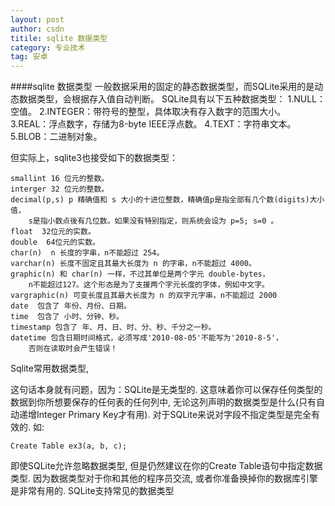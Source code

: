 ```yaml
---
layout: post
author: csdn
titile: sqlite 数据类型
category: 专业技术
tag: 安卓
---
```

####sqlite 数据类型
一般数据采用的固定的静态数据类型，而SQLite采用的是动态数据类型，会根据存入值自动判断。
SQLite具有以下五种数据类型：
1.NULL：空值。
2.INTEGER：带符号的整型，具体取决有存入数字的范围大小。
3.REAL：浮点数字，存储为8-byte IEEE浮点数。
4.TEXT：字符串文本。
5.BLOB：二进制对象。

但实际上，sqlite3也接受如下的数据类型：
	
	smallint 16 位元的整数。
	interger 32 位元的整数。
	decimal(p,s) p 精确值和 s 大小的十进位整数，精确值p是指全部有几个数(digits)大小值，
		s是指小数点後有几位数。如果没有特别指定，则系统会设为 p=5; s=0 。
	float  32位元的实数。
	double  64位元的实数。
	char(n)  n 长度的字串，n不能超过 254。
	varchar(n) 长度不固定且其最大长度为 n 的字串，n不能超过 4000。
	graphic(n) 和 char(n) 一样，不过其单位是两个字元 double-bytes， 
		n不能超过127。这个形态是为了支援两个字元长度的字体，例如中文字。
	vargraphic(n) 可变长度且其最大长度为 n 的双字元字串，n不能超过 2000
	date  包含了 年份、月份、日期。
	time  包含了 小时、分钟、秒。
	timestamp 包含了 年、月、日、时、分、秒、千分之一秒。
	datetime 包含日期时间格式，必须写成'2010-08-05'不能写为'2010-8-5'，
		否则在读取时会产生错误！

Sqlite常用数据类型,

这句话本身就有问题，因为：SQLite是无类型的. 这意味着你可以保存任何类型的数据到你所想要保存的任何表的任何列中, 
无论这列声明的数据类型是什么(只有自动递增Integer Primary Key才有用). 对于SQLite来说对字段不指定类型是完全有效的. 如:

	Create Table ex3(a, b, c);

即使SQLite允许忽略数据类型, 但是仍然建议在你的Create Table语句中指定数据类型. 因为数据类型对于你和其他的程序员交流, 
或者你准备换掉你的数据库引擎是非常有用的. SQLite支持常见的数据类型
